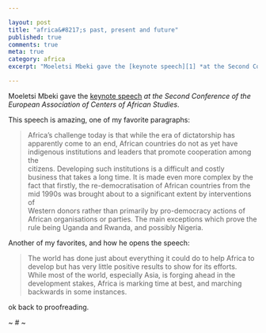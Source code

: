 ```yaml
---

layout: post
title: "africa&#8217;s past, present and future"
published: true
comments: true
meta: true
category: africa
excerpt: "Moeletsi Mbeki gave the [keynote speech][1] *at the Second Conference of the European Association of Centers of African Studies*. "

---
```


Moeletsi Mbeki gave the [keynote speech][1] *at the Second Conference of the European Association of Centers of African Studies*.  

 [1]: http://allafrica.com/stories/200707250737.html?page=2

This speech is amazing, one of my favorite paragraphs:

> Africa’s challenge today is that while the era of dictatorship has  
> apparently come to an end, African countries do not as yet have  
> indigenous institutions and leaders that promote cooperation among the  
> citizens. Developing such institutions is a difficult and costly  
> business that takes a long time. It is made even more complex by the  
> fact that firstly, the re-democratisation of African countries from the  
> mid 1990s was brought about to a significant extent by interventions of  
> Western donors rather than primarily by pro-democracy actions of  
> African organisations or parties. The main exceptions which prove the  
> rule being Uganda and Rwanda, and possibly Nigeria.

Another of my favorites, and how he opens the speech:

> The world has done just about everything it could do to help Africa to  
> develop but has very little positive results to show for its efforts.  
> While most of the world, especially Asia, is forging ahead in the  
> development stakes, Africa is marking time at best, and marching  
> backwards in some instances.

ok back to proofreading.

~ # ~